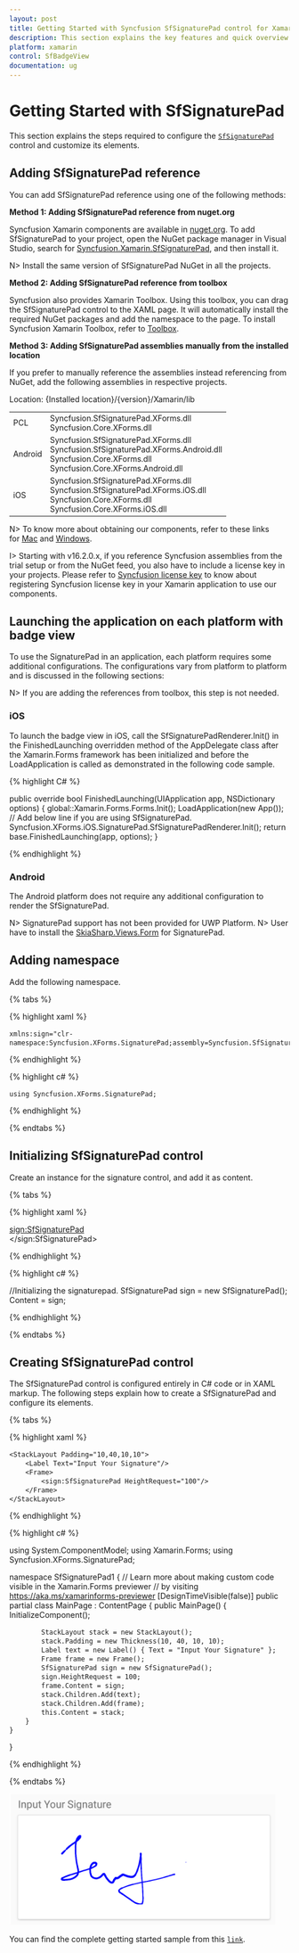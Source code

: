 ```yaml
---
layout: post
title: Getting Started with Syncfusion SfSignaturePad control for Xamarin.Forms platforms
description: This section explains the key features and quick overview about Syncfusion SfSignaturePad control for Xamarin.Forms
platform: xamarin
control: SfBadgeView
documentation: ug
---
```


# Getting Started with SfSignaturePad

This section explains the steps required to configure the [`SfSignaturePad`](https://help.syncfusion.com/cr/cref_files/xamarin/Syncfusion.SfBadgeView.XForms~Syncfusion.XForms.BadgeView.SfBadgeView.html) control and customize its elements.

## Adding SfSignaturePad reference

You can add SfSignaturePad reference using one of the following methods:

**Method 1: Adding SfSignaturePad reference from nuget.org**

Syncfusion Xamarin components are available in [nuget.org](https://www.nuget.org/). To add SfSignaturePad to your project, open the NuGet package manager in Visual Studio, search for [Syncfusion.Xamarin.SfSignaturePad](https://www.nuget.org/packages/Syncfusion.Xamarin.SfSignaturePad), and then install it.

N> Install the same version of SfSignaturePad NuGet in all the projects.

**Method 2: Adding SfSignaturePad reference from toolbox**

Syncfusion also provides Xamarin Toolbox. Using this toolbox, you can drag the SfSignaturePad control to the XAML page. It will automatically install the required NuGet packages and add the namespace to the page. To install Syncfusion Xamarin Toolbox, refer to [Toolbox](https://help.syncfusion.com/xamarin/utility#toolbox).

**Method 3: Adding SfSignaturePad assemblies manually from the installed location**

If you prefer to manually reference the assemblies instead referencing from NuGet, add the following assemblies in respective projects.

Location: {Installed location}/{version}/Xamarin/lib

<table>
<tr>
<td>PCL</td>
<td>Syncfusion.SfSignaturePad.XForms.dll<br/>Syncfusion.Core.XForms.dll<br/></td>
</tr>
<tr>
<td>Android</td>
<td>Syncfusion.SfSignaturePad.XForms.dll<br/>Syncfusion.SfSignaturePad.XForms.Android.dll<br/>Syncfusion.Core.XForms.dll
<br/>Syncfusion.Core.XForms.Android.dll<br/></td>
</tr>
<tr>
<td>iOS</td>
<td>Syncfusion.SfSignaturePad.XForms.dll<br/>Syncfusion.SfSignaturePad.XForms.iOS.dll<br/>Syncfusion.Core.XForms.dll<br/>Syncfusion.Core.XForms.iOS.dll<br/></td>
</tr>
</table>

N> To know more about obtaining our components, refer to these links for [Mac](https://help.syncfusion.com/xamarin/introduction/download-and-installation/mac/) and [Windows](https://help.syncfusion.com/xamarin/introduction/download-and-installation/windows/).

I> Starting with v16.2.0.x, if you reference Syncfusion assemblies from the trial setup or from the NuGet feed, you also have to include a license key in your projects. Please refer to [Syncfusion license key](https://help.syncfusion.com/common/essential-studio/licensing/license-key/) to know about registering Syncfusion license key in your Xamarin application to use our components.

## Launching the application on each platform with badge view

To use the SignaturePad in an application, each platform requires some additional configurations. The configurations vary from platform to platform and is discussed in the following sections:

N> If you are adding the references from toolbox, this step is not needed.

### iOS

To launch the badge view in iOS, call the SfSignaturePadRenderer.Init() in the FinishedLaunching overridden method of the AppDelegate class after the Xamarin.Forms framework has been initialized and before the LoadApplication is called as demonstrated in the following code sample.

{% highlight C# %} 

 public override bool FinishedLaunching(UIApplication app, NSDictionary options)
 {
            global::Xamarin.Forms.Forms.Init();
            LoadApplication(new App());
            // Add below line if you are using SfSignaturePad.
            Syncfusion.XForms.iOS.SignaturePad.SfSignaturePadRenderer.Init();
            return base.FinishedLaunching(app, options);
 }

{% endhighlight %}

### Android

The Android platform does not require any additional configuration to render the SfSignaturePad.

N> SignaturePad support has not been provided for UWP Platform.
N> User have to install the [SkiaSharp.Views.Form](https://www.nuget.org/packages/SkiaSharp.Views.Forms/2.80.0-preview.14) for SignaturePad.

## Adding namespace

Add the following namespace.

{% tabs %}

{% highlight xaml %}

    xmlns:sign="clr-namespace:Syncfusion.XForms.SignaturePad;assembly=Syncfusion.SfSignaturePad.XForms"

{% endhighlight %}

{% highlight c# %}

    using Syncfusion.XForms.SignaturePad;

{% endhighlight %}

{% endtabs %}

## Initializing SfSignaturePad control

Create an instance for the signature control, and add it as content.

{% tabs %}

{% highlight xaml %}

<sign:SfSignaturePad>        
</sign:SfSignaturePad>

{% endhighlight %}

{% highlight c# %}

//Initializing the signaturepad.
SfSignaturePad sign = new SfSignaturePad();
Content = sign;
	
{% endhighlight %}

{% endtabs %}

## Creating SfSignaturePad control

The SfSignaturePad control is configured entirely in C# code or in XAML markup. The following steps explain how to create a SfSignaturePad and configure its elements.

{% tabs %}

{% highlight xaml %}

<?xml version="1.0" encoding="utf-8" ?>
<ContentPage xmlns="http://xamarin.com/schemas/2014/forms"
             xmlns:x="http://schemas.microsoft.com/winfx/2009/xaml"
             xmlns:d="http://xamarin.com/schemas/2014/forms/design"
             xmlns:mc="http://schemas.openxmlformats.org/markup-compatibility/2006"
             mc:Ignorable="d"
             xmlns:sign="clr-namespace:Syncfusion.XForms.SignaturePad;assembly=Syncfusion.SfSignaturePad.XForms"
             x:Class="SfSignaturePad1.MainPage">

    <StackLayout Padding="10,40,10,10">
        <Label Text="Input Your Signature"/>
        <Frame>
            <sign:SfSignaturePad HeightRequest="100"/>
        </Frame>
    </StackLayout>

</ContentPage>

{% endhighlight %}

{% highlight c# %}

using System.ComponentModel;
using Xamarin.Forms;
using Syncfusion.XForms.SignaturePad;

namespace SfSignaturePad1
{
    // Learn more about making custom code visible in the Xamarin.Forms previewer
    // by visiting https://aka.ms/xamarinforms-previewer
    [DesignTimeVisible(false)]
    public partial class MainPage : ContentPage
    {
        public MainPage()
        {
            InitializeComponent();

            StackLayout stack = new StackLayout();
            stack.Padding = new Thickness(10, 40, 10, 10);
            Label text = new Label() { Text = "Input Your Signature" };
            Frame frame = new Frame();
            SfSignaturePad sign = new SfSignaturePad();
            sign.HeightRequest = 100;
            frame.Content = sign;
            stack.Children.Add(text);
            stack.Children.Add(frame);
            this.Content = stack;
        }
    }
}
	
{% endhighlight %}

{% endtabs %}

![Xamarin signature pad](images/signature.png)

You can find the complete getting started sample from this [`link`](https://www.syncfusion.com/downloads/support/directtrac/general/ze/SfSignaturePad594767553).